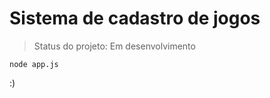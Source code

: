 <h1>Sistema de cadastro de jogos</h1>

> Status do projeto: Em desenvolvimento

```
node app.js
```

:)